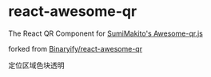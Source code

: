 # react-awesome-qr
The React QR Component for [SumiMakito's Awesome-qr.js](https://github.com/SumiMakito/Awesome-qr.js)

forked from [Binaryify/react-awesome-qr](https://github.com/Binaryify/react-awesome-qr)

定位区域色块透明